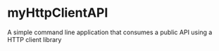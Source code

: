 # myHttpClientAPI
A simple command line application that consumes a public API using a HTTP client library

